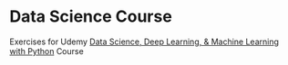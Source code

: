 # Data Science Course

Exercises for Udemy
[Data Science, Deep Learning, & Machine Learning with Python](https://www.udemy.com/data-science-and-machine-learning-with-python-hands-on/learn/v4/overview)
Course
